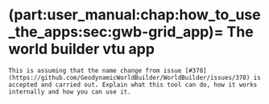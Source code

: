 (part:user_manual:chap:how_to_use_the_apps:sec:gwb-grid_app)=
The world builder vtu app
=========================

```{todo}
This is assuming that the name change from issue [#378](https://github.com/GeodynamicWorldBuilder/WorldBuilder/issues/378) is accepted and carried out. Explain what this tool can do, how it works internally and how you can use it.
```
